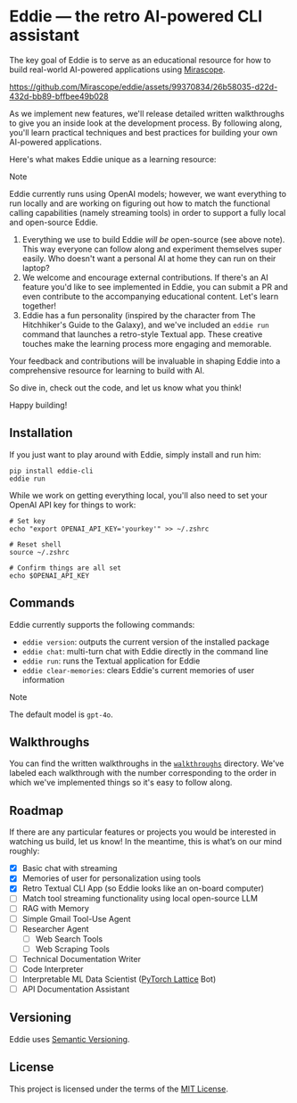 # Eddie — the retro AI-powered CLI assistant

The key goal of Eddie is to serve as an educational resource for how to build real-world AI-powered applications using [Mirascope](https://github.com/Mirascope/mirascope).

https://github.com/Mirascope/eddie/assets/99370834/26b58035-d22d-432d-bb89-bffbee49b028

As we implement new features, we'll release detailed written walkthroughs to give you an inside look at the development process. By following along, you'll learn practical techniques and best practices for building your own AI-powered applications.

Here's what makes Eddie unique as a learning resource:

> [!NOTE]
> Eddie currently runs using OpenAI models; however, we want everything to run locally and are working on figuring out how to match the functional calling capabilities (namely streaming tools) in order to support a fully local and open-source Eddie.

1. Everything we use to build Eddie _will be_ open-source (see above note). This way everyone can follow along and experiment themselves super easily. Who doesn't want a personal AI at home they can run on their laptop?
2. We welcome and encourage external contributions. If there's an AI feature you'd like to see implemented in Eddie, you can submit a PR and even contribute to the accompanying educational content. Let's learn together!
3. Eddie has a fun personality (inspired by the character from The Hitchhiker's Guide to the Galaxy), and we've included an `eddie run` command that launches a retro-style Textual app. These creative touches make the learning process more engaging and memorable.

Your feedback and contributions will be invaluable in shaping Eddie into a comprehensive resource for learning to build with AI.

So dive in, check out the code, and let us know what you think!

Happy building!

## Installation

If you just want to play around with Eddie, simply install and run him:

```shell
pip install eddie-cli
eddie run
```

While we work on getting everything local, you'll also need to set your OpenAI API key for things to work:

```shell
# Set key
echo "export OPENAI_API_KEY='yourkey'" >> ~/.zshrc

# Reset shell
source ~/.zshrc

# Confirm things are all set
echo $OPENAI_API_KEY
```

## Commands

Eddie currently supports the following commands:

- `eddie version`: outputs the current version of the installed package
- `eddie chat`: multi-turn chat with Eddie directly in the command line
- `eddie run`: runs the Textual application for Eddie
- `eddie clear-memories`: clears Eddie's current memories of user information

> [!NOTE]
> The default model is `gpt-4o`.

## Walkthroughs

You can find the written walkthroughs in the [`walkthroughs`](./walkthroughs/) directory. We've labeled each walkthrough with the number corresponding to the order in which we've implemented things so it's easy to follow along.

## Roadmap

If there are any particular features or projects you would be interested in watching us build, let us know! In the meantime, this is what’s on our mind roughly:

- [X]  Basic chat with streaming
- [X]  Memories of user for personalization using tools
- [X]  Retro Textual CLI App (so Eddie looks like an on-board computer)
- [ ]  Match tool streaming functionality using local open-source LLM
- [ ]  RAG with Memory
- [ ]  Simple Gmail Tool-Use Agent
- [ ]  Researcher Agent
    - [ ]  Web Search Tools
    - [ ]  Web Scraping Tools
- [ ]  Technical Documentation Writer
- [ ]  Code Interpreter
- [ ]  Interpretable ML Data Scientist ([PyTorch Lattice](https://github.com/willbakst/pytorch-lattice) Bot)
- [ ]  API Documentation Assistant

## Versioning

Eddie uses [Semantic Versioning](https://semver.org/).

## License

This project is licensed under the terms of the [MIT License](https://github.com/Mirascope/eddie/blob/main/LICENSE).
